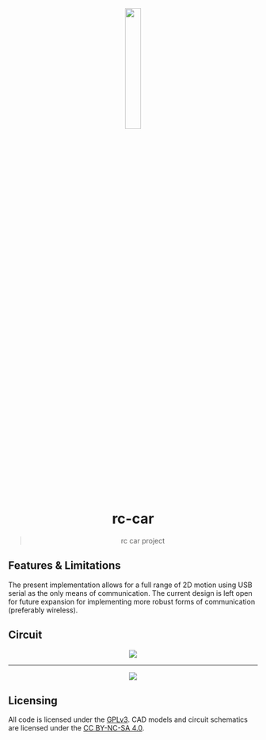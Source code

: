 <div align="center">
<img src="https://media.githubusercontent.com/media/bths-mechatronics-robotics-21/rc-car/master/logo.png" width="25%">
<h1>rc-car</h1>
<blockquote>
	<p>rc car project</p>
</blockquote>
</div>


## Features & Limitations

The present implementation allows for a full range of 2D motion using USB
serial as the only means of communication.  The current design is left open for
future expansion for implementing more robust forms of communication
(preferably wireless).


## Circuit

<div align="center">
<img src="https://media.githubusercontent.com/media/bths-mechatronics-robotics-21/rc-car/eddee2bcd4feb0f76264827e6de7109a19fcaf08/schematic/fritzing.svg">
<hr>
<img src="https://media.githubusercontent.com/media/bths-mechatronics-robotics-21/rc-car/eddee2bcd4feb0f76264827e6de7109a19fcaf08/schematic/schematic.svg">
</div>


## Licensing

All code is licensed under the [GPLv3]. CAD models and circuit schematics are
licensed under the [CC BY-NC-SA 4.0].


[GPLv3]: LICENSE.md
[CC BY-NC-SA 4.0]: https://creativecommons.org/licenses/by-nc-sa/4.0/legalcode
